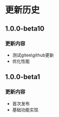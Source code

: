 # 更新历史


## 1.0.0-beta10
### 更新内容
- 测试gitee\github更新
- 优化性能

## 1.0.0-beta1
### 更新内容
- 首次发布
- 基础功能实现